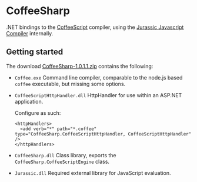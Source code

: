 CoffeeSharp
===========

.NET bindings to the [CoffeeScript][1] compiler, using the [Jurassic Javascript Compiler][2] internally.

Getting started
---------------

The download [CoffeeSharp-1.0.1.1.zip][3] contains the following:

  - `Coffee.exe` Command line compiler, comparable to the node.js based `coffee` executable, but missing some options.
  - `CoffeeScriptHttpHandler.dll` HttpHandler for use within an ASP.NET application.

    Configure as such:

        <httpHandlers>
          <add verb="*" path="*.coffee" type="CoffeeSharp.CoffeeScriptHttpHandler, CoffeeScriptHttpHandler" />
        </httpHandlers>

  - `CoffeeSharp.dll` Class library, exports the `CoffeeSharp.CoffeeScriptEngine` class.
  - `Jurassic.dll` Required external library for JavaScript evaluation.

[1]: http://coffeescript.org/
[2]: http://jurassic.codeplex.com/
[3]: https://github.com/downloads/tomlokhorst/CoffeeSharp/CoffeeSharp-1.0.1.1.zip
